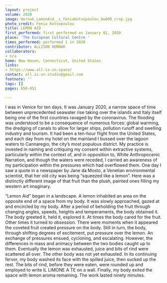 ```yaml
---
layout: project
volume: 2020
image: Hornak_LemonAid__c_FeniaKotsopoulou_bw600_crop.jpg
photo_credit: Fenia Kotsopoulou
title: LEMON AID
first_performed: first performed on January 01, 2020
place: 'The European Cultural Centre '
times_performed: performed 1 in 2020
contributor: ALLISON HORNAK
collaborators:
- n/a
home: New Haven, Connecticut, United States
links:
- https://www.all-is-un.space/
contact: all.is.un.studio@gmail.com
footnote: ''
tags: []
pages: 050-051

---
```


I was in Venice for ten days. It was January 2020, a narrow space of time between unprecedented seawater rise taking over the islands and Italy itself being one of the first countries ravaged by the coronavirus. The flooding was understood to be a consequence of numerous forces: global warming, the dredging of canals to allow for larger ships, pollution runoff and swelling industry and tourism. It had been a ten-hour flight from the United States, and each day from my hotel on the mainland I bussed over the lagoon waters to Cannaregio, the city’s most populous district. My practice is invested in naming and critiquing my consent within extractive systems, particularly within the context of, and in opposition to, White Anthropocenic Narration, and though the waters were receded, I carried an awareness of my participation within the pressures which had overflowed them. One day I saw a quote in a newspaper by Jane da Mosto, a Venetian environmental scientist, that her old city was being “squeezed like a lemon”. Here was a distinctly different image of that fruit than the plush, painted ones filling my western art imaginary.

“Lemon Aid” began in a landscape. A lemon inhabited an area on the opposite end of a space from my body. It was slowly approached, gazed at and encircled by my body. After a period of beholding the fruit through changing angles, speeds, heights and temperaments, the body obtained it. The body greeted it, held it, explored it. At times the body cared for the fruit. Other times it turned to obsession. There were moments when it appeared the coveted fruit created pressure on the body. Still in turn, the body, through shifting degrees of excitement, put pressure over the lemon. An exchange of pressures ensued, cycloning, and escalating. However, the differences in mass and animacy between the two bodies caught up to them. Eventually the lemon was exhausted, juice and bits of rind were scattered all over. The other body was not yet exhausted. In its continuing fervor, my body washed its face with the spilled juice, then sucked up the rest. The bits of rind, before they were eaten, were rounded up and employed to write IL LIMONE A TE on a wall. Finally, my body exited the space with lemon aroma remaining. The work lasted ninety minutes. 


